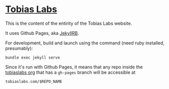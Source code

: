 # [Tobias Labs](http://tobiaslabs.com)

This is the content of the entirity of the Tobias Labs website.

It uses Github Pages, aka [JekyllRB](http://jekyllrb.com/).

For development, build and launch using the command (need ruby
installed, presumably):

	bundle exec jekyll serve

Since it's run with Github Pages, it means that any repo
inside the [tobiaslabs org](https://github.com/tobiaslabs)
that has a `gh-pages` branch will be accessible at

	tobiaslabs.com/$REPO_NAME

